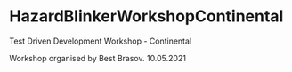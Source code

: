 # HazardBlinkerWorkshopContinental
Test Driven Development Workshop - Continental

Workshop organised by Best Brasov. 10.05.2021
